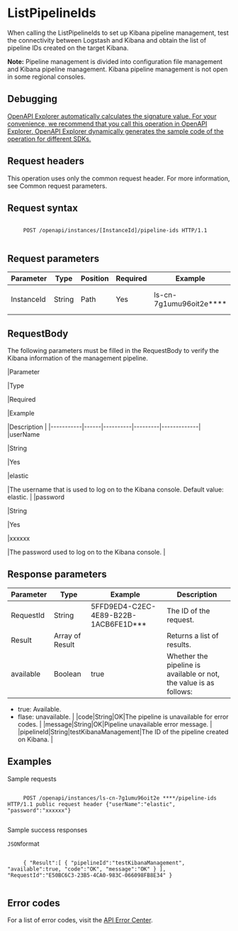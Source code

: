# ListPipelineIds

When calling the ListPipelineIds to set up Kibana pipeline management, test the connectivity between Logstash and Kibana and obtain the list of pipeline IDs created on the target Kibana.

**Note:** Pipeline management is divided into configuration file management and Kibana pipeline management. Kibana pipeline management is not open in some regional consoles.

## Debugging

[OpenAPI Explorer automatically calculates the signature value. For your convenience, we recommend that you call this operation in OpenAPI Explorer. OpenAPI Explorer dynamically generates the sample code of the operation for different SDKs.](https://api.aliyun.com/#product=elasticsearch&api=ListPipelineIds&type=ROA&version=2017-06-13)

## Request headers

This operation uses only the common request header. For more information, see Common request parameters.

## Request syntax

```

     POST /openapi/instances/[InstanceId]/pipeline-ids HTTP/1.1 
   
```

## Request parameters

|Parameter|Type|Position|Required|Example|Description|
|---------|----|--------|--------|-------|-----------|
|InstanceId|String|Path|Yes|ls-cn-7g1umu96oit2e\*\*\*\*|The Logstash instance ID. |

## RequestBody

The following parameters must be filled in the RequestBody to verify the Kibana information of the management pipeline.

|Parameter

|Type

|Required

|Example

|Description |
|-----------|------|----------|---------|-------------|
|userName

|String

|Yes

|elastic

|The username that is used to log on to the Kibana console. Default value: elastic. |
|password

|String

|Yes

|xxxxxx

|The password used to log on to the Kibana console. |

## Response parameters

|Parameter|Type|Example|Description|
|---------|----|-------|-----------|
|RequestId|String|5FFD9ED4-C2EC-4E89-B22B-1ACB6FE1D\*\*\*|The ID of the request. |
|Result|Array of Result| |Returns a list of results. |
|available|Boolean|true|Whether the pipeline is available or not, the value is as follows:

-   true: Available.
-   flase: unavailable. |
|code|String|OK|The pipeline is unavailable for error codes. |
|message|String|OK|Pipeline unavailable error message. |
|pipelineId|String|testKibanaManagement|The ID of the pipeline created on Kibana. |

## Examples

Sample requests

```

     POST /openapi/instances/ls-cn-7g1umu96oit2e ****/pipeline-ids HTTP/1.1 public request header {"userName":"elastic", "password":"xxxxxx"} 
   
```

Sample success responses

`JSON`format

```

     { "Result":[ { "pipelineId":"testKibanaManagement", "available":true, "code":"OK", "message":"OK" } ], "RequestId":"E50BC6C3-23B5-4CA0-983C-066098FB8E34" } 
   
```

## Error codes

For a list of error codes, visit the [API Error Center](https://error-center.alibabacloud.com/status/product/elasticsearch).

